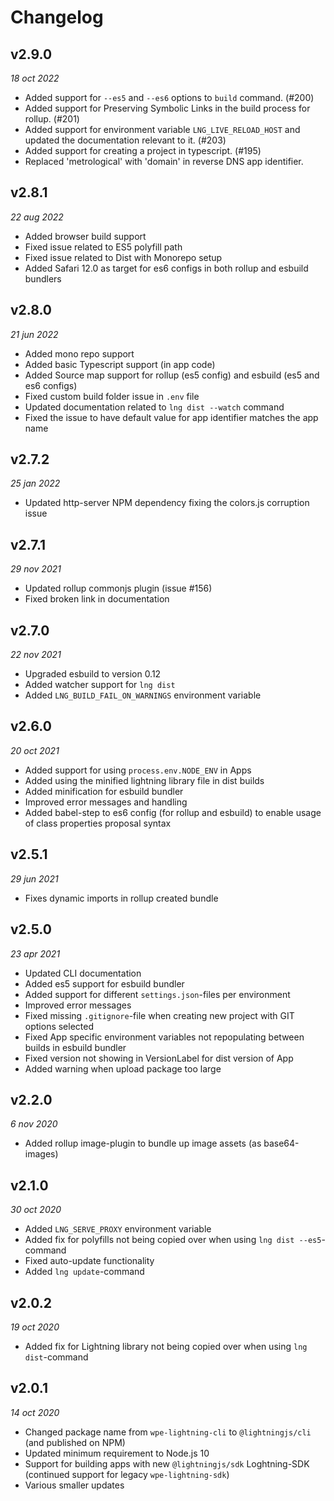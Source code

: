# Changelog

## v2.9.0

*18 oct 2022*

- Added support for `--es5` and `--es6` options to `build` command. (#200)
- Added support for Preserving Symbolic Links in the build process for rollup. (#201)
- Added support for environment variable `LNG_LIVE_RELOAD_HOST` and updated the documentation relevant to it. (#203)
- Added support for creating a project in typescript. (#195)
- Replaced 'metrological' with 'domain' in reverse DNS app identifier.

## v2.8.1

*22 aug 2022*

- Added browser build support
- Fixed issue related to ES5 polyfill path
- Fixed issue related to Dist with Monorepo setup
- Added Safari 12.0 as target for es6 configs in both rollup and esbuild bundlers

## v2.8.0

*21 jun 2022*

- Added mono repo support
- Added basic Typescript support (in app code)
- Added Source map support for rollup (es5 config) and esbuild (es5 and es6 configs)
- Fixed custom build folder issue in `.env` file
- Updated documentation related to `lng dist --watch` command
- Fixed the issue to have default value for app identifier matches the app name

## v2.7.2

*25 jan 2022*

- Updated http-server NPM dependency fixing the colors.js corruption issue

## v2.7.1

*29 nov 2021*

- Updated rollup commonjs plugin (issue #156)
- Fixed broken link in documentation

## v2.7.0

*22 nov 2021*

- Upgraded esbuild to version 0.12
- Added watcher support for `lng dist`
- Added `LNG_BUILD_FAIL_ON_WARNINGS` environment variable

## v2.6.0

*20 oct 2021*

- Added support for using `process.env.NODE_ENV` in Apps
- Added using the minified lightning library file in dist builds
- Added minification for esbuild bundler
- Improved error messages and handling
- Added babel-step to es6 config (for rollup and esbuild) to enable usage of class properties proposal syntax

## v2.5.1

*29 jun 2021*

- Fixes dynamic imports in rollup created bundle

## v2.5.0

*23 apr 2021*

- Updated CLI documentation
- Added es5 support for esbuild bundler
- Added support for different `settings.json`-files per environment
- Improved error messages
- Fixed missing `.gitignore`-file when creating new project with GIT options selected
- Fixed App specific environment variables not repopulating between builds in esbuild bundler
- Fixed version not showing in VersionLabel for dist version of App
- Added warning when upload package too large

## v2.2.0

*6 nov 2020*

- Added rollup image-plugin to bundle up image assets (as base64-images)

## v2.1.0

*30 oct 2020*

- Added `LNG_SERVE_PROXY` environment variable
- Added fix for polyfills not being copied over when using `lng dist --es5`-command
- Fixed auto-update functionality
- Added `lng update`-command

## v2.0.2

*19 oct 2020*

- Added fix for Lightning library not being copied over when using `lng dist`-command

## v2.0.1

*14 oct 2020*

- Changed package name from `wpe-lightning-cli` to `@lightningjs/cli` (and published on NPM)
- Updated minimum requirement to Node.js 10
- Support for building apps with new `@lightningjs/sdk` Loghtning-SDK (continued support for legacy `wpe-lightning-sdk`)
- Various smaller updates
